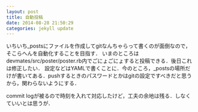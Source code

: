 ```yaml
---
layout: post
title: 自動投稿
date: 2014-08-28 21:50:29
categories: jekyll update
---
```

いちいち_postsにファイルを作成してgitなんちゃらって書くのが面倒なので，そこらへんを自動化することを目指す．
いまのところはdevmates/src/poster/poster.rb内でごにょごにょすると投稿できる．後日これは修正したい．
設定などはYAMLで書くことに．今のところ，_postsの場所だけが書いてある．pushするときのパスワードとかはgitの設定ですべきだと思うから，関わらないようにする．

commit logが被るので時刻を入れて対応したけど，工夫の余地は残る．しなくていいとは思うが．

